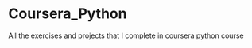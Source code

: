 Coursera_Python
===============

All the exercises and projects that I complete in coursera python course

